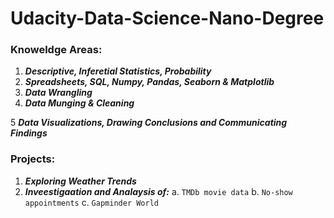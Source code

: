 # Udacity-Data-Science-Nano-Degree

### Knoweldge Areas:

1. ***Descriptive, Inferetial Statistics, Probability***
2. ***Spreadsheets, SQL, Numpy, Pandas, Seaborn & Matplotlib***
3. ***Data Wrangling***
4. ***Data Munging & Cleaning***

5 ***Data Visualizations, Drawing Conclusions and Communicating Findings***


### Projects:
1. ***Exploring Weather Trends***
2. ***Inveestigaation and Analaysis of:***
    a. ```TMDb movie data```
    b. ```No-show appointments```
    c. ```Gapminder World```

